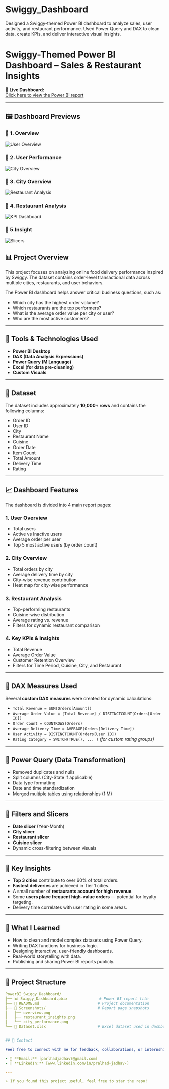 # Swiggy_Dashboard
Designed a Swiggy-themed Power BI dashboard to analyze sales, user activity, and restaurant performance. Used Power Query and DAX to clean data, create KPIs, and deliver interactive visual insights.
# Swiggy-Themed Power BI Dashboard – Sales & Restaurant Insights

🚀 **Live Dashboard:**  
[Click here to view the Power BI report](https://app.powerbi.com/view?r=eyJrIjoiOTNiNjg4MTQtY2VmOC00YmNiLTk3YmYtODYzN2ViN2YxMDM4IiwidCI6ImY5YTQzODQwLWY3OGUtNDE3Yy05ZDgwLTg5NTJhMmJhN2Y0YiJ9)

---

## 🖼️ Dashboard Previews

### 🔹 1.  Overview  
![User Overview](Screenshots/overview.png)

### 🔹 2. User Performance  
![City Overview](Screenshots/city_overview.png)

### 🔹 3. City Overview  
![Restaurant Analysis](Screenshots/restaurant_insights.png)

### 🔹 4. Restaurant Analysis  
![KPI Dashboard](Screenshots/kpi_insights.png)

### 🔹 5.Insight  
![Slicers](Screenshots/filters_slicers.png)

## 📊 Project Overview

This project focuses on analyzing online food delivery performance inspired by Swiggy. The dataset contains order-level transactional data across multiple cities, restaurants, and user behaviors.

The Power BI dashboard helps answer critical business questions, such as:
- Which city has the highest order volume?
- Which restaurants are the top performers?
- What is the average order value per city or user?
- Who are the most active customers?

---

## 🔧 Tools & Technologies Used

- **Power BI Desktop**
- **DAX (Data Analysis Expressions)**
- **Power Query (M Language)**
- **Excel (for data pre-cleaning)**
- **Custom Visuals**

---

## 📁 Dataset

The dataset includes approximately **10,000+ rows** and contains the following columns:
- Order ID
- User ID
- City
- Restaurant Name
- Cuisine
- Order Date
- Item Count
- Total Amount
- Delivery Time
- Rating

---

## 📈 Dashboard Features

The dashboard is divided into 4 main report pages:

### 1. **User Overview**
- Total users
- Active vs Inactive users
- Average order per user
- Top 5 most active users (by order count)

### 2. **City Overview**
- Total orders by city
- Average delivery time by city
- City-wise revenue contribution
- Heat map for city-wise performance

### 3. **Restaurant Analysis**
- Top-performing restaurants
- Cuisine-wise distribution
- Average rating vs. revenue
- Filters for dynamic restaurant comparison

### 4. **Key KPIs & Insights**
- Total Revenue
- Average Order Value
- Customer Retention Overview
- Filters for Time Period, Cuisine, City, and Restaurant

---

## 📐 DAX Measures Used

Several **custom DAX measures** were created for dynamic calculations:

- `Total Revenue = SUM(Orders[Amount])`
- `Average Order Value = [Total Revenue] / DISTINCTCOUNT(Orders[Order ID])`
- `Order Count = COUNTROWS(Orders)`
- `Average Delivery Time = AVERAGE(Orders[Delivery Time])`
- `User Activity = DISTINCTCOUNT(Orders[User ID])`
- `Rating Category = SWITCH(TRUE(), ... )` *(for custom rating groups)*

---

## 🔄 Power Query (Data Transformation)

- Removed duplicates and nulls
- Split columns (City-State if applicable)
- Data type formatting
- Date and time standardization
- Merged multiple tables using relationships (1:M)

---

## 🎯 Filters and Slicers

- **Date slicer** (Year-Month)
- **City slicer**
- **Restaurant slicer**
- **Cuisine slicer**
- Dynamic cross-filtering between visuals

---

## 🧠 Key Insights

- **Top 3 cities** contribute to over 60% of total orders.
- **Fastest deliveries** are achieved in Tier 1 cities.
- A small number of **restaurants account for high revenue**.
- Some **users place frequent high-value orders** — potential for loyalty targeting.
- Delivery time correlates with user rating in some areas.

---

## 📌 What I Learned

- How to clean and model complex datasets using Power Query.
- Writing DAX functions for business logic.
- Designing interactive, user-friendly dashboards.
- Real-world storytelling with data.
- Publishing and sharing Power BI reports publicly.

---


## 📁 Project Structure

```yaml
PowerBI_Swiggy_Dashboard/
├── 📊 Swiggy_Dashboard.pbix              # Power BI report file
├── 📄 README.md                          # Project documentation
├── 📁 Screenshots/                       # Report page snapshots
│   ├── overview.png
│   ├── restaurant_insights.png
│   └── city_performance.png
└── 📄 Dataset.xlsx                       # Excel dataset used in dashboard


## 📮 Contact

Feel free to connect with me for feedback, collaborations, or internships:

- 📧 **Email:** [parlhadjadhav7@gmail.com]  
- 💼 **LinkedIn:** [www.linkedin.com/in/pralhad-jadhav-]

---

⭐ If you found this project useful, feel free to star the repo!
